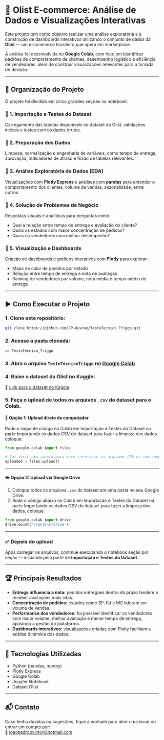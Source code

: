 
# 🛒 Olist E-commerce: Análise de Dados e Visualizações Interativas

Este projeto tem como objetivo realizar uma análise exploratória e a construção de dashboards interativos utilizando o conjunto de dados da **Olist** — um e-commerce brasileiro que opera em marketplace.

A análise foi desenvolvida no **Google Colab**, com foco em identificar padrões de comportamento de clientes, desempenho logístico e eficiência de vendedores, além de construir visualizações relevantes para a tomada de decisão.

---

## 📁 Organização do Projeto

O projeto foi dividido em cinco grandes seções no notebook:

### 🔹 1. Importação e Testes do Dataset
Carregamento das tabelas disponíveis no dataset da Olist, validações iniciais e testes com os dados brutos.

### 🔹 2. Preparação dos Dados
Limpeza, normalização e engenharia de variáveis, como tempo de entrega, aprovação, indicadores de atraso e fusão de tabelas relevantes.

### 🔹 3. Análise Exploratória de Dados (EDA)
Visualizações com **Plotly Express** e análises com **pandas** para entender o comportamento dos clientes, volume de vendas, sazonalidade, entre outros.

### 🔹 4. Solução de Problemas de Negócio
Respostas visuais e analíticas para perguntas como:
- Qual a relação entre tempo de entrega e avaliação do cliente?
- Quais os estados com maior concentração de pedidos?
- Quais os vendedores com melhor desempenho?

### 🔹 5. Visualização e Dashboards
Criação de dashboards e gráficos interativos com **Plotly** para explorar:
- Mapa de calor de pedidos por estado
- Relação entre tempo de entrega e nota de avaliação
- Ranking de vendedores por volume, nota média e tempo médio de entrega

---

## ▶️ Como Executar o Projeto

### 1. Clone este repositório:

```bash
git clone https://github.com/JP-devone/TesteTecnico_Triggo.git
```

### 2. Acesse a pasta clonada:

```bash
cd TesteTecnico_Triggo
```

### 3. Abra o arquivo `TesteTécnicoTriggo` no [Google Colab](https://colab.research.google.com/)

### 4. Baixe o dataset da Olist no Kaggle:  
🔗 [Link para o dataset no Kaggle](https://www.kaggle.com/datasets/olistbr/brazilian-ecommerce?resource=download&select=olist_customers_dataset.csv)

### 5. Faça o upload de todos os arquivos `.csv` do dataset para o Colab.

#### 🔼 Opção 1: Upload direto do computador

Rode o seguinte código no Colab em Importação e Testes do Dataset na parte Importando os dados CSV do dataset para fazer a limpeza dos dados coloque:

```python
from google.colab import files

# Vai abrir uma janela para você selecionar os arquivos CSV do seu computador
uploaded = files.upload()
```


---

#### ☁️ Opção 2: Upload via Google Drive

1. Coloque todos os arquivos `.csv` do dataset em uma pasta no seu Google Drive.
2. Rode o código abaixo no Colab em Importação e Testes do Dataset na parte Importando os dados CSV do dataset para fazer a limpeza dos dados, coloque:

```python
from google.colab import drive
drive.mount('/content/drive')
```

---

### ✅ Depois do upload

Após carregar os arquivos, continue executando o notebook seção por seção — iniciando pela parte de **Importação e Testes do Dataset**.

---

## 🏆 Principais Resultados

- **Entrega influencia a nota:** pedidos entregues dentro do prazo tendem a receber avaliações mais altas.
- **Concentração de pedidos:** estados como SP, RJ e MG lideram em volume de vendas.
- **Performance dos vendedores:** foi possível identificar os vendedores com maior volume, melhor avaliação e menor tempo de entrega, apoiando a gestão da plataforma.
- **Dashboards interativos:** visualizações criadas com Plotly facilitam a análise dinâmica dos dados.

---

## 📌 Tecnologias Utilizadas

- Python (pandas, numpy)
- Plotly Express
- Google Colab
- Jupyter Notebook
- Dataset Olist

---

## 📬 Contato

Caso tenha dúvidas ou sugestões, fique à vontade para abrir uma issue ou entrar em contato por:  
📧 joaopedrobvictor@hotmail.com
